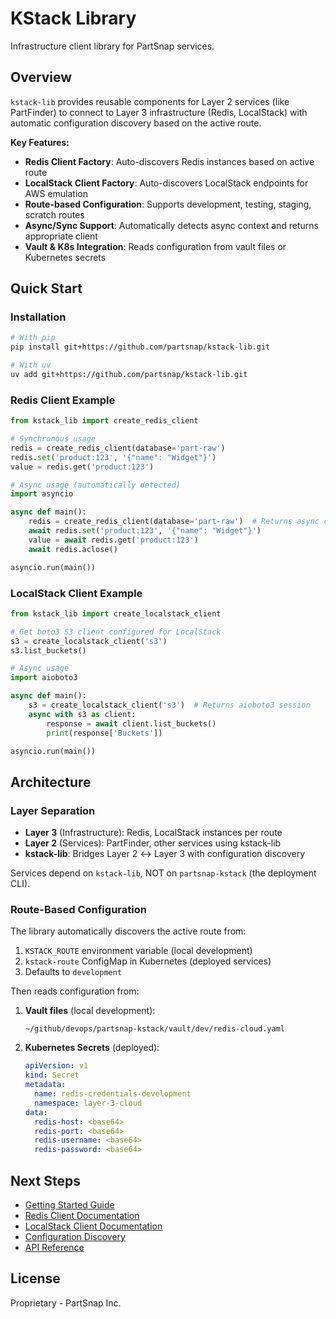 # KStack Library

Infrastructure client library for PartSnap services.

## Overview

`kstack-lib` provides reusable components for Layer 2 services (like PartFinder) to connect to Layer 3 infrastructure (Redis, LocalStack) with automatic configuration discovery based on the active route.

**Key Features:**

- **Redis Client Factory**: Auto-discovers Redis instances based on active route
- **LocalStack Client Factory**: Auto-discovers LocalStack endpoints for AWS emulation
- **Route-based Configuration**: Supports development, testing, staging, scratch routes
- **Async/Sync Support**: Automatically detects async context and returns appropriate client
- **Vault & K8s Integration**: Reads configuration from vault files or Kubernetes secrets

## Quick Start

### Installation

```bash
# With pip
pip install git+https://github.com/partsnap/kstack-lib.git

# With uv
uv add git+https://github.com/partsnap/kstack-lib.git
```

### Redis Client Example

```python
from kstack_lib import create_redis_client

# Synchronous usage
redis = create_redis_client(database='part-raw')
redis.set('product:123', '{"name": "Widget"}')
value = redis.get('product:123')

# Async usage (automatically detected)
import asyncio

async def main():
    redis = create_redis_client(database='part-raw')  # Returns async client
    await redis.set('product:123', '{"name": "Widget"}')
    value = await redis.get('product:123')
    await redis.aclose()

asyncio.run(main())
```

### LocalStack Client Example

```python
from kstack_lib import create_localstack_client

# Get boto3 S3 client configured for LocalStack
s3 = create_localstack_client('s3')
s3.list_buckets()

# Async usage
import aioboto3

async def main():
    s3 = create_localstack_client('s3')  # Returns aioboto3 session
    async with s3 as client:
        response = await client.list_buckets()
        print(response['Buckets'])

asyncio.run(main())
```

## Architecture

### Layer Separation

- **Layer 3** (Infrastructure): Redis, LocalStack instances per route
- **Layer 2** (Services): PartFinder, other services using kstack-lib
- **kstack-lib**: Bridges Layer 2 ↔ Layer 3 with configuration discovery

Services depend on `kstack-lib`, NOT on `partsnap-kstack` (the deployment CLI).

### Route-Based Configuration

The library automatically discovers the active route from:

1. `KSTACK_ROUTE` environment variable (local development)
2. `kstack-route` ConfigMap in Kubernetes (deployed services)
3. Defaults to `development`

Then reads configuration from:

1. **Vault files** (local development):

   ```
   ~/github/devops/partsnap-kstack/vault/dev/redis-cloud.yaml
   ```

2. **Kubernetes Secrets** (deployed):
   ```yaml
   apiVersion: v1
   kind: Secret
   metadata:
     name: redis-credentials-development
     namespace: layer-3-cloud
   data:
     redis-host: <base64>
     redis-port: <base64>
     redis-username: <base64>
     redis-password: <base64>
   ```

## Next Steps

- [Getting Started Guide](getting-started.md)
- [Redis Client Documentation](guide/redis-client.md)
- [LocalStack Client Documentation](guide/localstack-client.md)
- [Configuration Discovery](guide/configuration.md)
- [API Reference](api/clients.md)

## License

Proprietary - PartSnap Inc.
